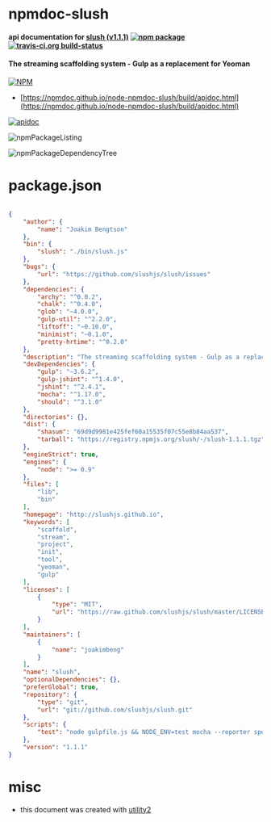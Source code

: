 # npmdoc-slush

#### api documentation for  [slush (v1.1.1)](http://slushjs.github.io)  [![npm package](https://img.shields.io/npm/v/npmdoc-slush.svg?style=flat-square)](https://www.npmjs.org/package/npmdoc-slush) [![travis-ci.org build-status](https://api.travis-ci.org/npmdoc/node-npmdoc-slush.svg)](https://travis-ci.org/npmdoc/node-npmdoc-slush)

#### The streaming scaffolding system - Gulp as a replacement for Yeoman

[![NPM](https://nodei.co/npm/slush.png?downloads=true&downloadRank=true&stars=true)](https://www.npmjs.com/package/slush)

- [https://npmdoc.github.io/node-npmdoc-slush/build/apidoc.html](https://npmdoc.github.io/node-npmdoc-slush/build/apidoc.html)

[![apidoc](https://npmdoc.github.io/node-npmdoc-slush/build/screenCapture.buildCi.browser.%252Ftmp%252Fbuild%252Fapidoc.html.png)](https://npmdoc.github.io/node-npmdoc-slush/build/apidoc.html)

![npmPackageListing](https://npmdoc.github.io/node-npmdoc-slush/build/screenCapture.npmPackageListing.svg)

![npmPackageDependencyTree](https://npmdoc.github.io/node-npmdoc-slush/build/screenCapture.npmPackageDependencyTree.svg)



# package.json

```json

{
    "author": {
        "name": "Joakim Bengtson"
    },
    "bin": {
        "slush": "./bin/slush.js"
    },
    "bugs": {
        "url": "https://github.com/slushjs/slush/issues"
    },
    "dependencies": {
        "archy": "^0.0.2",
        "chalk": "^0.4.0",
        "glob": "~4.0.0",
        "gulp-util": "^2.2.0",
        "liftoff": "~0.10.0",
        "minimist": "~0.1.0",
        "pretty-hrtime": "^0.2.0"
    },
    "description": "The streaming scaffolding system - Gulp as a replacement for Yeoman",
    "devDependencies": {
        "gulp": "~3.6.2",
        "gulp-jshint": "^1.4.0",
        "jshint": "^2.4.1",
        "mocha": "^1.17.0",
        "should": "^3.1.0"
    },
    "directories": {},
    "dist": {
        "shasum": "69d9d9981e425fef60a15535f07c55e8b84aa537",
        "tarball": "https://registry.npmjs.org/slush/-/slush-1.1.1.tgz"
    },
    "engineStrict": true,
    "engines": {
        "node": ">= 0.9"
    },
    "files": [
        "lib",
        "bin"
    ],
    "homepage": "http://slushjs.github.io",
    "keywords": [
        "scaffold",
        "stream",
        "project",
        "init",
        "tool",
        "yeoman",
        "gulp"
    ],
    "licenses": [
        {
            "type": "MIT",
            "url": "https://raw.github.com/slushjs/slush/master/LICENSE"
        }
    ],
    "maintainers": [
        {
            "name": "joakimbeng"
        }
    ],
    "name": "slush",
    "optionalDependencies": {},
    "preferGlobal": true,
    "repository": {
        "type": "git",
        "url": "git://github.com/slushjs/slush.git"
    },
    "scripts": {
        "test": "node gulpfile.js && NODE_ENV=test mocha --reporter spec"
    },
    "version": "1.1.1"
}
```



# misc
- this document was created with [utility2](https://github.com/kaizhu256/node-utility2)
